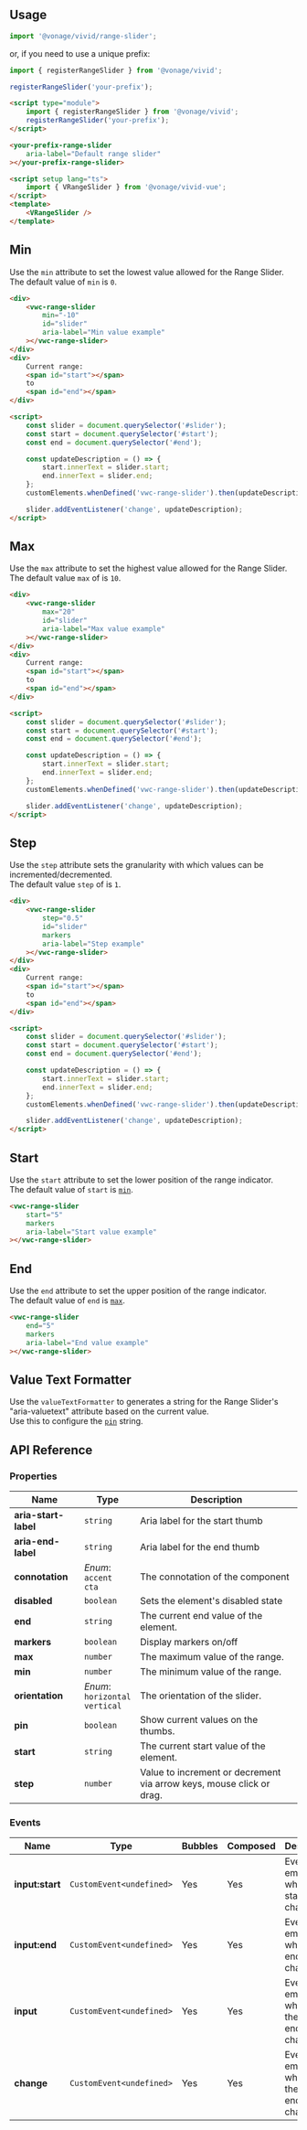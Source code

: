 ## Usage

<vwc-tabs gutters="none">
<vwc-tab label="Web component"></vwc-tab>
<vwc-tab-panel>

```js
import '@vonage/vivid/range-slider';
```

or, if you need to use a unique prefix:

```js
import { registerRangeSlider } from '@vonage/vivid';

registerRangeSlider('your-prefix');
```

```html preview
<script type="module">
	import { registerRangeSlider } from '@vonage/vivid';
	registerRangeSlider('your-prefix');
</script>

<your-prefix-range-slider
	aria-label="Default range slider"
></your-prefix-range-slider>
```

</vwc-tab-panel>
<vwc-tab label="Vue"></vwc-tab>
<vwc-tab-panel>

```html
<script setup lang="ts">
	import { VRangeSlider } from '@vonage/vivid-vue';
</script>
<template>
	<VRangeSlider />
</template>
```

</vwc-tab-panel>
</vwc-tabs>

## Min

Use the `min` attribute to set the lowest value allowed for the Range Slider.  
The default value of `min` is `0`.

```html preview blocks
<div>
	<vwc-range-slider
		min="-10"
		id="slider"
		aria-label="Min value example"
	></vwc-range-slider>
</div>
<div>
	Current range:
	<span id="start"></span>
	to
	<span id="end"></span>
</div>

<script>
	const slider = document.querySelector('#slider');
	const start = document.querySelector('#start');
	const end = document.querySelector('#end');

	const updateDescription = () => {
		start.innerText = slider.start;
		end.innerText = slider.end;
	};
	customElements.whenDefined('vwc-range-slider').then(updateDescription);

	slider.addEventListener('change', updateDescription);
</script>
```

## Max

Use the `max` attribute to set the highest value allowed for the Range Slider.  
The default value `max` of is `10`.

```html preview blocks
<div>
	<vwc-range-slider
		max="20"
		id="slider"
		aria-label="Max value example"
	></vwc-range-slider>
</div>
<div>
	Current range:
	<span id="start"></span>
	to
	<span id="end"></span>
</div>

<script>
	const slider = document.querySelector('#slider');
	const start = document.querySelector('#start');
	const end = document.querySelector('#end');

	const updateDescription = () => {
		start.innerText = slider.start;
		end.innerText = slider.end;
	};
	customElements.whenDefined('vwc-range-slider').then(updateDescription);

	slider.addEventListener('change', updateDescription);
</script>
```

## Step

Use the `step` attribute sets the granularity with which values can be incremented/decremented.  
The default value `step` of is `1`.

```html preview blocks
<div>
	<vwc-range-slider
		step="0.5"
		id="slider"
		markers
		aria-label="Step example"
	></vwc-range-slider>
</div>
<div>
	Current range:
	<span id="start"></span>
	to
	<span id="end"></span>
</div>

<script>
	const slider = document.querySelector('#slider');
	const start = document.querySelector('#start');
	const end = document.querySelector('#end');

	const updateDescription = () => {
		start.innerText = slider.start;
		end.innerText = slider.end;
	};
	customElements.whenDefined('vwc-range-slider').then(updateDescription);

	slider.addEventListener('change', updateDescription);
</script>
```

## Start

Use the `start` attribute to set the lower position of the range indicator.  
The default value of `start` is [`min`](/components/range-slider/code/#min).

```html preview blocks
<vwc-range-slider
	start="5"
	markers
	aria-label="Start value example"
></vwc-range-slider>
```

## End

Use the `end` attribute to set the upper position of the range indicator.  
The default value of `end` is [`max`](/components/range-slider/code/#max).

```html preview blocks
<vwc-range-slider
	end="5"
	markers
	aria-label="End value example"
></vwc-range-slider>
```

## Value Text Formatter

Use the `valueTextFormatter` to generates a string for the Range Slider's "aria-valuetext" attribute based on the current value.  
Use this to configure the [`pin`](/components/range-slider/#pin) string.

## API Reference

### Properties

<div class="table-wrapper">

| Name                 | Type                                    | Description                                                          |
| -------------------- | --------------------------------------- | -------------------------------------------------------------------- |
| **aria-start-label** | `string`                                | Aria label for the start thumb                                       |
| **aria-end-label**   | `string`                                | Aria label for the end thumb                                         |
| **connotation**      | _Enum_:<br/>`accent`<br/>`cta`          | The connotation of the component                                     |
| **disabled**         | `boolean`                               | Sets the element's disabled state                                    |
| **end**              | `string`                                | The current end value of the element.                                |
| **markers**          | `boolean`                               | Display markers on/off                                               |
| **max**              | `number`                                | The maximum value of the range.                                      |
| **min**              | `number`                                | The minimum value of the range.                                      |
| **orientation**      | _Enum_:<br/>`horizontal`<br/>`vertical` | The orientation of the slider.                                       |
| **pin**              | `boolean`                               | Show current values on the thumbs.                                   |
| **start**            | `string`                                | The current start value of the element.                              |
| **step**             | `number`                                | Value to increment or decrement via arrow keys, mouse click or drag. |

</div>

### Events

<div class="table-wrapper">

| Name            | Type                     | Bubbles | Composed | Description                                               |
| --------------- | ------------------------ | ------- | -------- | --------------------------------------------------------- |
| **input:start** | `CustomEvent<undefined>` | Yes     | Yes      | Event emitted when the start value changes                |
| **input:end**   | `CustomEvent<undefined>` | Yes     | Yes      | Event emitted when the end value changes                  |
| **input**       | `CustomEvent<undefined>` | Yes     | Yes      | Event emitted when either the start or end value changes. |
| **change**      | `CustomEvent<undefined>` | Yes     | Yes      | Event emitted when either the start or end value changes. |

</div>
